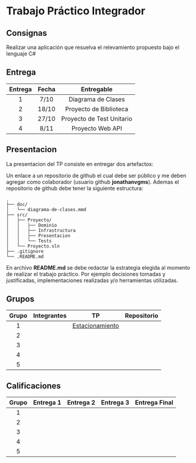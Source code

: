 # Trabajo Práctico Integrador

## Consignas

Realizar una aplicación que resuelva el relevamiento propuesto bajo el lenguaje C#

## Entrega

| Entrega | Fecha |         Entregable        |
|:-------:|:-----:|:-------------------------:|
|    1    |  7/10 |     Diagrama de Clases    |
|    2    | 18/10 |   Proyecto de Biblioteca  |
|    3    | 27/10 | Proyecto de Test Unitario |
|    4    |  8/11 |      Proyecto Web API     |

## Presentacion

La presentacion del TP consiste en entregar dos artefactos:

Un enlace a un repositorio de github el cual debe ser público y me deben agregar como colaborador (usuario github **jonathanvgms**). Ademas el repositorio de github debe tener la siguiente estructura:

```
.
├── doc/
│   └── diagrama-de-clases.mmd
├── src/
│   ├── Proyecto/
│   │   ├── Dominio
│   │   ├── Infrastructura
│   │   ├── Presentacion
│   │   └── Tests
│   └── Proyecto.sln
├── .gitignore
└── .README.md
```

En archivo **README.md** se debe redactar la estrategia elegida al momento de realizar el trabajo práctico. Por ejemplo decisiones tomadas y justificadas, implementaciones realizadas y/o herramientas utilizadas.

## Grupos

| Grupo | Integrantes |        TP       | Repositorio |
|:-----:|:-----------:|:---------------:|:-----------:|
|   1   |             | [Estacionamiento](https://github.com/ET12Objetos/TrabajoPracticoIntegrador/blob/main/enunciados/Estacionamiento.md) |             |
|   2   |             |                 |             |
|   3   |             |                 |             |
|   4   |             |                 |             |
|   5   |             |                 |             |

## Calificaciones

| Grupo | Entrega 1 | Entrega 2 | Entrega 3 | Entrega Final |
|:-----:|:---------:|:---------:|:---------:|---------------|
|   1   |           |           |           |               |
|   2   |           |           |           |               |
|   3   |           |           |           |               |
|   4   |           |           |           |               |
|   5   |           |           |           |               |